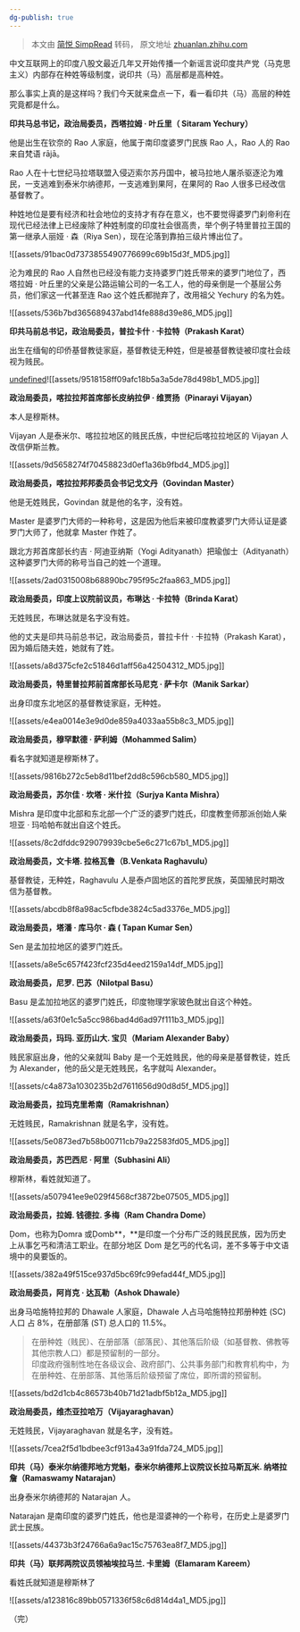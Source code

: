 ```yaml
---
dg-publish: true
---
```

> 本文由 [简悦 SimpRead](http://ksria.com/simpread/) 转码， 原文地址 [zhuanlan.zhihu.com](https://zhuanlan.zhihu.com/p/586908916)

中文互联网上的印度八股文最近几年又开始传播一个新谣言说印度共产党（马克思主义）内部存在种姓等级制度，说印共（马）高层都是高种姓。

那么事实上真的是这样吗？我们今天就来盘点一下，看一看印共（马）高层的种姓究竟都是什么。

**印共马总书记，政治局委员，西塔拉姆 · 叶丘里（ Sitaram Yechury）**

他是出生在钦奈的 Rao 人家庭，他属于南印度婆罗门民族 Rao 人，Rao 人的 Rao 来自梵语 rājā。

Rao 人在十七世纪马拉塔联盟入侵迈索尔苏丹国中，被马拉地人屠杀驱逐沦为难民，一支逃难到泰米尔纳德邦，一支逃难到果阿，在果阿的 Rao 人很多已经改信基督教了。

种姓地位是要有经济和社会地位的支持才有存在意义，也不要觉得婆罗门刹帝利在现代已经法律上已经废除了种姓制度的印度社会很高贵，举个例子特里普拉王国的第一继承人丽娅 · 森（Riya Sen），现在沦落到靠拍三级片博出位了。

![[assets/91bac0d7373855490776699c69b15d3f_MD5.jpg]]

沦为难民的 Rao 人自然也已经没有能力支持婆罗门姓氏带来的婆罗门地位了，西塔拉姆 · 叶丘里的父亲是公路运输公司的一名工人，他的母亲倒是一个基层公务员，他们家这一代甚至连 Rao 这个姓氏都抛弃了，改用祖父 Yechury 的名为姓。

![[assets/536b7bd365689437abd14fe888d39e86_MD5.jpg]]

**印共马前总书记，政治局委员，普拉卡什 · 卡拉特（Prakash Karat）**

出生在缅甸的印侨基督教徒家庭，基督教徒无种姓，但是被基督教徒被印度社会歧视为贱民。

[undefined](https://zhuanlan.zhihu.com/p/503372080)![[assets/9518158ff09afc18b5a3a5de78d498b1_MD5.jpg]]

**政治局委员，喀拉拉邦首席部长皮纳拉伊 · 维贾扬（Pinarayi Vijayan）**

本人是穆斯林。

Vijayan 人是泰米尔、喀拉拉地区的贱民氏族，中世纪后喀拉拉地区的 Vijayan 人改信伊斯兰教。

![[assets/9d5658274f70458823d0ef1a36b9fbd4_MD5.jpg]]

**政治局委员，喀拉拉邦邦委员会书记戈文丹（Govindan Master）**

他是无姓贱民，Govindan 就是他的名字，没有姓。

Master 是婆罗门大师的一种称号，这是因为他后来被印度教婆罗门大师认证是婆罗门大师了，他就拿 Master 作姓了。

跟北方邦首席部长约吉 · 阿迪亚纳斯（Yogi Adityanath）把瑜伽士（Adityanath）这种婆罗门大师的称号当自己的姓一个道理。

![[assets/2ad0315008b68890bc795f95c2faa863_MD5.jpg]]

**政治局委员，印度上议院前议员，布琳达 · 卡拉特（Brinda Karat）**

无姓贱民，布琳达就是名字没有姓。

他的丈夫是印共马前总书记，政治局委员，普拉卡什 · 卡拉特（Prakash Karat），因为婚后随夫姓，她就有了姓。

![[assets/a8d375cfe2c51846d1aff56a42504312_MD5.jpg]]

**政治局委员，特里普拉邦前首席部长马尼克 · 萨卡尔（Manik Sarkar）**

出身印度东北地区的基督教徒家庭，无种姓。

![[assets/e4ea0014e3e9d0de859a4033aa55b8c3_MD5.jpg]]

**政治局委员，穆罕默德 · 萨利姆（Mohammed Salim）**

看名字就知道是穆斯林了。

![[assets/9816b272c5eb8d11bef2dd8c596cb580_MD5.jpg]]

**政治局委员，苏尔佳 · 坎塔 · 米什拉（Surjya Kanta Mishra）**

Mishra 是印度中北部和东北部一个广泛的婆罗门姓氏，印度教奎师那派创始人柴坦亚 · 玛哈帕布就出自这个姓氏。

![[assets/8c2dfddc929079939cbe5e6c271c67b1_MD5.jpg]]

**政治局委员，文卡塔. 拉格瓦鲁（B.Venkata Raghavulu）**

基督教徒，无种姓，Raghavulu 人是泰卢固地区的首陀罗民族，英国殖民时期改信为基督教。

![[assets/abcdb8f8a98ac5cfbde3824c5ad3376e_MD5.jpg]]

**政治局委员，塔潘 · 库马尔 · 森 ( Tapan Kumar Sen）**

Sen 是孟加拉地区的婆罗门姓氏。

![[assets/a8e5c657f423fcf235d4eed2159a14df_MD5.jpg]]

**政治局委员，尼罗. 巴苏（Nilotpal Basu）**

Basu 是孟加拉地区的婆罗门姓氏，印度物理学家玻色就出自这个种姓。

![[assets/a63f0e1c5a5cc986bad4d6ad97f111b3_MD5.jpg]]

**政治局委员，玛玛. 亚历山大. 宝贝（Mariam Alexander Baby）**

贱民家庭出身，他的父亲就叫 Baby 是一个无姓贱民，他的母亲是基督教徒，姓氏为 Alexander，他的岳父是无姓贱民，名字就叫 Alexander。

![[assets/c4a873a1030235b2d7611656d90d8d5f_MD5.jpg]]

**政治局委员，拉玛克里希南（Ramakrishnan）**

无姓贱民，Ramakrishnan 就是名字，没有姓。

![[assets/5e0873ed7b58b00711cb79a22583fd05_MD5.jpg]]

**政治局委员，苏巴西尼 · 阿里（Subhasini Ali）**

穆斯林，看姓就知道了。

![[assets/a507941ee9e029f4568cf3872be07505_MD5.jpg]]

**政治局委员，拉姆. 钱德拉. 多梅（Ram Chandra Dome）**

Ḍom，也称为Ḍomra 或Ḍomb**，**是印度一个分布广泛的贱民民族，因为历史上从事乞丐和清洁工职业。在部分地区 Dom 是乞丐的代名词，差不多等于中文语境中的臭要饭的。

![[assets/382a49f515ce937d5bc69fc99efad44f_MD5.jpg]]

**政治局委员，阿肖克 · 达瓦勒（Ashok Dhawale）**

出身马哈施特拉邦的 Dhawale 人家庭，Dhawale 人占马哈施特拉邦册种姓 (SC) 人口 占 8%，在册部落 (ST) 总人口的 11.5%。

> 在册种姓（贱民）、在册部落（部落民）、其他落后阶级（如基督教、佛教等其他宗教人口）都是预留制的一部分。  
> 印度政府强制性地在各级议会、政府部门、公共事务部门和教育机构中，为在册种姓、在册部落、其他落后阶级预留了席位，即所谓的预留制。

![[assets/bd2d1cb4c86573b40b71d21adbf5b12a_MD5.jpg]]

**政治局委员，维杰亚拉哈万（Vijayaraghavan）**

无姓贱民，Vijayaraghavan 就是名字，没有姓。

![[assets/7cea2f5d1bdbee3cf913a43a91fda724_MD5.jpg]]

**印共（马）泰米尔纳德邦地方党魁，泰米尔纳德邦上议院议长拉马斯瓦米. 纳塔拉詹（Ramaswamy Natarajan）**

出身泰米尔纳德邦的 Natarajan 人。

Natarajan 是南印度的婆罗门姓氏，他也是湿婆神的一个称号，在历史上是婆罗门武士民族。

![[assets/44373b3f24766a6a9ac15c75763ea8f7_MD5.jpg]]

**印共（马）联邦两院议员领袖埃拉马兰. 卡里姆（Elamaram Kareem）**

看姓氏就知道是穆斯林了

![[assets/a123816c89bb0571336f58c6d814d4a1_MD5.jpg]]

（完）